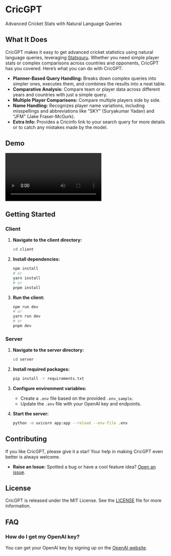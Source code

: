 # CricGPT
Advanced Cricket Stats with Natural Language Queries

## What It Does

CricGPT makes it easy to get advanced cricket statistics using natural language queries, leveraging [Statsguru](https://stats.espncricinfo.com/ci/engine/stats/index.html). Whether you need simple player stats or complex comparisons across countries and opponents, CricGPT has you covered. Here’s what you can do with CricGPT:

- **Planner-Based Query Handling:** Breaks down complex queries into simpler ones, executes them, and combines the results into a neat table.
- **Comparative Analysis:** Compare team or player data across different years and countries with just a simple query.
- **Multiple Player Comparisons:** Compare multiple players side by side.
- **Name Handling:** Recognizes player name variations, including misspellings and abbreviations like "SKY" (Suryakumar Yadav) and "JFM" (Jake Fraser-McGurk).
- **Extra Info:** Provides a Cricinfo link to your search query for more details or to catch any mistakes made by the model.

## Demo
![Demo video](./assets/demo.mp4)

## Getting Started

### Client

1. **Navigate to the client directory:**
   ```sh
   cd client
   ```

2. **Install dependencies:**
   ```sh
   npm install
   # or
   yarn install
   # or
   pnpm install
   ```

3. **Run the client:**
   ```sh
   npm run dev
   # or
   yarn run dev
   # or
   pnpm dev
   ```

### Server

1. **Navigate to the server directory:**
   ```sh
   cd server
   ```

2. **Install required packages:**
   ```sh
   pip install -r requirements.txt
   ```

3. **Configure environment variables:**
   - Create a `.env` file based on the provided `.env_sample`.
   - Update the `.env` file with your OpenAI key and endpoints.

4. **Start the server:**
   ```sh
   python -m uvicorn app:app --reload --env-file .env
   ```

## Contributing

If you like CricGPT, please give it a star! Your help in making CricGPT even better is always welcome.

- **Raise an Issue:** Spotted a bug or have a cool feature idea? [Open an issue](https://github.com/sagarchapara/CricGPT/issues).

## License

CricGPT is released under the MIT License. See the [LICENSE](LICENSE) file for more information.

## FAQ

### How do I get my OpenAI key?
You can get your OpenAI key by signing up on the [OpenAI website](https://platform.openai.com/docs/quickstart).
